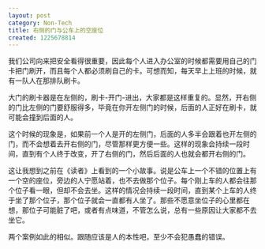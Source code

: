 ```yaml
---
layout: post
category: Non-Tech
title: 右侧的门与公车上的空座位
created: 1225678814
---
```

我们公司向来把安全看得很重要，因此每个人进入办公室的时候都需要用自己的门卡把门刷开，而且每个人都必须刷自己的卡。可想而知，每天早上上班的时候，就有一队人在那排队刷卡。



大门的刷卡器是在左侧的，刷卡-开门-进出，大家都是这样重复的。显然，开右侧的门比左侧的门要舒服得多，毕竟在你开左侧门的时候，后面的人正好在刷卡，就可能会撞到后面的人。



这个时候的现象是，如果前一个人是开的左侧门，后面的人多半会跟着也开左侧的门，而不会想着去开右侧的门，尽管那样更方便一些。这样的现象会持续一段时间，直到有个人终于改变，开了右侧的门，然后后面的人也就会都开右侧的门。



这让我想到之前在《读者》上看到的一个小故事。说是公车上一个不错的位置上有一个空的座位，旁边的人宁愿站着，也不去做那个位子。每个刚上车的人都会往那个位子看一眼，但却不会去坐。这样的情况会持续一段时间，直到某个上车的人终于坐了那个位子，那个位子就会一直都有人坐了。那些不愿意坐位子的心里都在想，那位子可能脏了吧，或者有点味道，不管怎么说，总有一些原因让大家都不去坐它。



两个案例如此的相似。跟随应该是人的本性吧，至少不会犯愚蠢的错误。

